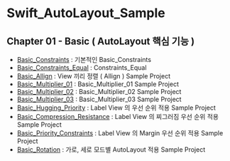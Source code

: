 # Swift_AutoLayout_Sample

## Chapter 01 - Basic ( AutoLayout 핵심 기능 )
- [Basic_Constraints](https://github.com/hkdong0694/Swift_AutoLayout_Sample/blob/master/Basic_1_Constraints_1/Basic_1_Constraints_1/Base.lproj/Main.storyboard) : 기본적인 Basic_Constraints
- [Basic_Constraints_Equal](https://github.com/hkdong0694/Swift_AutoLayout_Sample/blob/master/Basic_2_Constraints_Equal/Basic_2_Constraints_Equal/Base.lproj/Main.storyboard) : Constraints_Equal
- [Basic_Allign](https://github.com/hkdong0694/Swift_AutoLayout_Sample/blob/master/Basic_Allign/Basic_Allign/Base.lproj/Main.storyboard) : View 끼리 정렬 ( Allign ) Sample Project
- [Basic_Multiplier_01](https://github.com/hkdong0694/Swift_AutoLayout_Sample/blob/master/Basic_Multiplier_01/Basic_Multiplier_01/Base.lproj/Main.storyboard) : Basic_Multiplier_01 Sample Project
- [Basic_Multiplier_02](https://github.com/hkdong0694/Swift_AutoLayout_Sample/blob/master/Basic_Multiplier_02/Basic_Multiplier_02/Base.lproj/Main.storyboard) : Basic_Multiplier_02 Sample Project
- [Basic_Multiplier_03](https://github.com/hkdong0694/Swift_AutoLayout_Sample/blob/master/Basic_Multiplier_03/Basic_Multiplier_03/Base.lproj/Main.storyboard) : Basic_Multiplier_03 Sample Project
- [Basic_Hugging_Priority](https://github.com/hkdong0694/Swift_AutoLayout_Sample/blob/master/Basic_Hugging_priority/Basic_Hugging_priority/Base.lproj/Main.storyboard) : Label View 의 우선 순위 적용 Sample Project
- [Basic_Compression_Resistance](https://github.com/hkdong0694/Swift_AutoLayout_Sample/blob/master/Basic_Compression_Resistance/Basic_Compression_Resistance/Base.lproj/Main.storyboard) : Label View 의 찌그러짐 우선 순위 적용 Sample Project
- [Basic_Priority_Constraints](https://github.com/hkdong0694/Swift_AutoLayout_Sample/blob/master/Basic_Priority_Constraints/Basic_Priority_Constraints/Base.lproj/Main.storyboard) : Label View 의 Margin 우선 순위 적용 Sample Project
- [Basic_Rotation](https://github.com/hkdong0694/Swift_AutoLayout_Sample/blob/master/Basic_Rotation/Basic_Rotation/Base.lproj/Main.storyboard) : 가로, 세로 모드별 AutoLayout 적용 Sample Project





